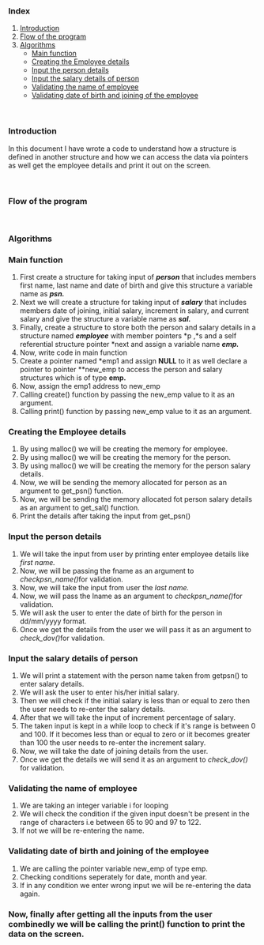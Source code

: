 <h3>Index</h3>
<ol>
  <li><a href="#Introduction">Introduction</a></li>
<li><a href="#Flow of the program">Flow of the program</a></li>
<li><a href="#Algorithm">Algorithms</a>
<ul>
<li><a href="#main()">Main function</a></li>
<li><a href="#create()">Creating the Employee details</a></li>
<li><a href="#getpsn()">Input the person details</a></li>
<li><a href="#getsal()">Input the salary details of person</a></li>
<li><a href="#checkpsn_name()">Validating the name of employee</a></li>
<li><a href="#check_dov()">Validating date of birth and joining of the employee</a></li>
</ul>
</li>
</ol>
<br>
<h3 id="Introduction">Introduction</h3>
<p>In this document I have wrote a code to understand how a structure is defined in another structure and how we can access the data via pointers as well get the employee details and print it out on the screen.</p
>
<br>
<h3 id="Flow of the program">Flow of the program</h3>
<br>
<h3 id="Algorithm">Algorithms</h3>
<h3 id="main()">Main function</h3>
<ol>
<li>First create a structure for taking input of <b><i>person</i></b> that includes members first name, last name and date of birth and give this structure a variable name as <b><i>psn.</i></b></li>
<li> Next we will create a structure for taking input of <b><i>salary</i></b> that includes members date of joining, initial salary, increment in salary, and current salary and give the structure a variable name as <b><i>sal.</i></b></li>
<li> Finally, create a structure to store both the person and salary details in a structure named <b><i>employee</i></b> with member pointers *p ,*s and a self referential structure pointer *next and assign a variable name <b><i>emp.</i></b></li>
<li>Now, write code in main function</li>
<li>Create a pointer named *emp1 and assign <b>NULL</b> to it as well declare a pointer to pointer **new_emp to access the person and salary structures which is of type <b>emp.</b></li>
<li>Now, assign the emp1 address to new_emp</li>
<li>Calling create() function by passing the new_emp value to it as an argument.</li>
<li>Calling print() function by passing new_emp value to it as an argument.</li>
</ol>

<h3 id="create()">Creating the Employee details</h3>
<ol>
<li> By using malloc() we will be creating the memory for employee.</li>
<li>By using malloc() we will be creating the memory for the person.</li>
<li>By using malloc() we will be creating the memory for the person salary details.</li>
<li> Now, we will be sending the memory allocated for person as an argument to get_psn() function.</li>
<li> Now, we will be sending the memory allocated fot person salary details as an argument to get_sal() function.</li>
<li>Print the details after taking the input from get_psn()</li>
</ol>

<h3 id="getpsn()">Input the person details</h3>
<ol>
<li>We will take the input from user by printing enter employee details like <i>first name.</i></li>
<li> Now, we will be passing the fname as an argument to <i>checkpsn_name()</i>for validation.</li>
<li> Now, we will take the input from user the <i>last name.</i></li>
<li> Now, we will pass the lname as an argument to <i> checkpsn_name()</i>for validation.</li>
<li> We will ask the user to enter the date of birth for the person in dd/mm/yyyy format.</li>
<li> Once we get the details from the user we will pass it as an argument to <i>check_dov()</i>for validation.</li>
</ol>

<h3 id="getsal()"> Input the salary details of person</h3>
<ol>
<li>We will print a statement with the person name taken from getpsn() to enter salary details.</li>
<li> We will ask the user to enter his/her initial salary.</li>
<li>Then we will check if the initial salary is less than or equal to zero then the user needs to re-enter the salary details.</li>
<li> After that we will take the input of increment percentage of salary.</li>
<li> The taken input is kept in a while loop to check if it's range is between 0 and 100. If it becomes less than or equal to zero or iit becomes greater than 100 the user needs to re-enter the increment salary.</li>
<li> Now, we will take the date of joining details from the user.</li>
<li> Once we get the details we will send it as an argument to <i>check_dov()</i> for validation.</li>
</ol>

<h3 id="checkpsn_name()">Validating the name of employee</h3>
<ol>
<li> We are taking an integer variable i for looping</li>
<li> We will check the condition if the given input doesn't be present in the range of characters i.e between 65 to 90 and 97 to 122.</li>
<li>If not we will be re-entering the name.</li>
</ol>

<h3 id="check_dov()">Validating date of birth and joining of the employee</h3>
<ol>
  <li>We are calling the pointer variable new_emp of type emp.</li>
  <li> Checking conditions seperately for date, month and year.</li>
  <li> If in any condition we enter wrong input we will be re-entering the data again.</li>
  </ol>
  
  <h3> Now, finally after getting all the inputs from the user combinedly we will be calling the print() function to print the data on the screen.</h3>
  





